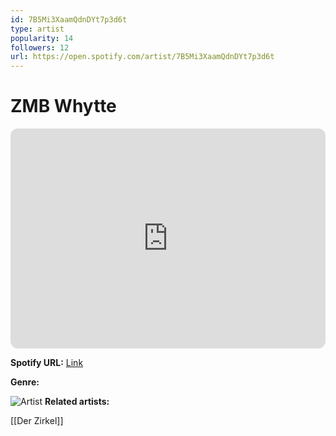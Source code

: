 ```yaml
---
id: 7B5Mi3XaamQdnDYt7p3d6t
type: artist
popularity: 14
followers: 12
url: https://open.spotify.com/artist/7B5Mi3XaamQdnDYt7p3d6t
---
```

# ZMB Whytte

<iframe style="border-radius:12px" src="https://open.spotify.com/embed/artist/7B5Mi3XaamQdnDYt7p3d6t" width="100%" height="352" frameBorder="0" allowfullscreen="" allow="autoplay; clipboard-write; encrypted-media; fullscreen; picture-in-picture" loading="lazy"></iframe>

**Spotify URL:** [Link](https://open.spotify.com/artist/7B5Mi3XaamQdnDYt7p3d6t)

**Genre:** 

![Artist](https://i.scdn.co/image/ab67616d0000b273f8f4e410205accf8c2a7ea3a)
**Related artists:**

[[Der Zirkel]]
